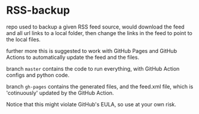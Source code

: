 # RSS-backup

repo used to backup a given RSS feed source,
would download the feed and all url links to a local folder, then change the links in the feed to point to the local files.

further more this is suggested to work with GitHub Pages and GitHub Actions to automatically update the feed and the files.

branch `master` contains the code to run everything, with GitHub Action configs and python code.

branch `gh-pages` contains the generated files, and the feed.xml file, which is 'cotinuously' updated by the GitHub Action.

Notice that this might violate GitHub's EULA, so use at your own risk.